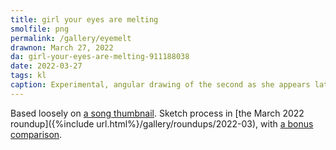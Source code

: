 ```yaml
---
title: girl your eyes are melting
smolfile: png
permalink: /gallery/eyemelt
drawnon: March 27, 2022
da: girl-your-eyes-are-melting-911188038
date: 2022-03-27
tags: kl
caption: Experimental, angular drawing of the second as she appears later in the story, eyes seeming to melt down her face, a hand grabbed at the wrist by someone unseen.
---
```

Based loosely on <a href="https://www.youtube.com/watch?v=3sEptl-psU0" class="ext">a song thumbnail</a>. Sketch process in [the March 2022 roundup]({%include url.html%}/gallery/roundups/2022-03), with [a bonus comparison](https://sta.sh/0c0c34y0j30).